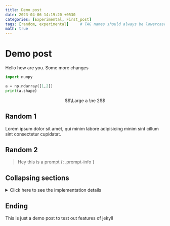 ```yaml
---
title: Demo post 
date: 2023-04-06 14:19:20 +0530
categories: [Experimental, First_post]
tags: [random, experimental]     # TAG names should always be lowercase
math: true
---
```


# Demo post

Hello how are you. Some more changes

```python
import numpy

a = np.ndarray([1,2])
print(a.shape)
```

$$\Large a \ne 2$$

## Random 1

Lorem ipsum dolor sit amet, qui minim labore adipisicing minim sint cillum sint consectetur cupidatat.

## Random 2

> Hey this is a prompt
{: .prompt-info }

## Collapsing sections

<details>
    <summary>Click here to see the implementation details</summary>

    <ol>
        <h3> To Do list </h3>
        <ol>
            <li> Hello </li>
            <li> How are you </li>
        </ol>
        <h3> Some code </h3>
        {% highlight python %}
        import numpy as np
        import pandas as pd

        data = pd.read_csv("filename")
        {% endhighlight %} 
    </ol>
</details>

## Ending

This is just a demo post to test out features of jekyll
